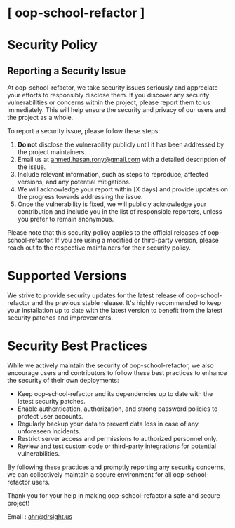 # [ oop-school-refactor ]

# Security Policy

## Reporting a Security Issue

At oop-school-refactor, we take security issues seriously and appreciate your efforts to responsibly disclose them. If you discover any security vulnerabilities or concerns within the project, please report them to us immediately. This will help ensure the security and privacy of our users and the project as a whole.

To report a security issue, please follow these steps:

1. **Do not** disclose the vulnerability publicly until it has been addressed by the project maintainers.
2. Email us at [ahmed.hasan.rony@gmail.com](mailto:ahmed.hasan.rony@gmail.com) with a detailed description of the issue.
3. Include relevant information, such as steps to reproduce, affected versions, and any potential mitigations.
4. We will acknowledge your report within [X days] and provide updates on the progress towards addressing the issue.
5. Once the vulnerability is fixed, we will publicly acknowledge your contribution and include you in the list of responsible reporters, unless you prefer to remain anonymous.

Please note that this security policy applies to the official releases of oop-school-refactor. If you are using a modified or third-party version, please reach out to the respective maintainers for their security policy.

# Supported Versions

We strive to provide security updates for the latest release of oop-school-refactor and the previous stable release. It's highly recommended to keep your installation up to date with the latest version to benefit from the latest security patches and improvements.

# Security Best Practices

While we actively maintain the security of oop-school-refactor, we also encourage users and contributors to follow these best practices to enhance the security of their own deployments:

- Keep oop-school-refactor and its dependencies up to date with the latest security patches.
- Enable authentication, authorization, and strong password policies to protect user accounts.
- Regularly backup your data to prevent data loss in case of any unforeseen incidents.
- Restrict server access and permissions to authorized personnel only.
- Review and test custom code or third-party integrations for potential vulnerabilities.

By following these practices and promptly reporting any security concerns, we can collectively maintain a secure environment for all oop-school-refactor users.

Thank you for your help in making oop-school-refactor a safe and secure project!

Email : [ahr@drsight.us](mailto:ahr@drsight.us)


